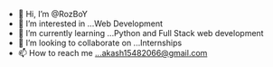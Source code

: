 - 👋 Hi, I’m @RozBoY
- 👀 I’m interested in ...Web Development
- 🌱 I’m currently learning ...Python and Full Stack web development
- 💞️ I’m looking to collaborate on ...Internships
- 📫 How to reach me ...akash15482066@gmail.com

<!---
RozBoY/RozBoY is a ✨ special ✨ repository because its `README.md` (this file) appears on your GitHub profile.
You can click the Preview link to take a look at your changes.
--->
